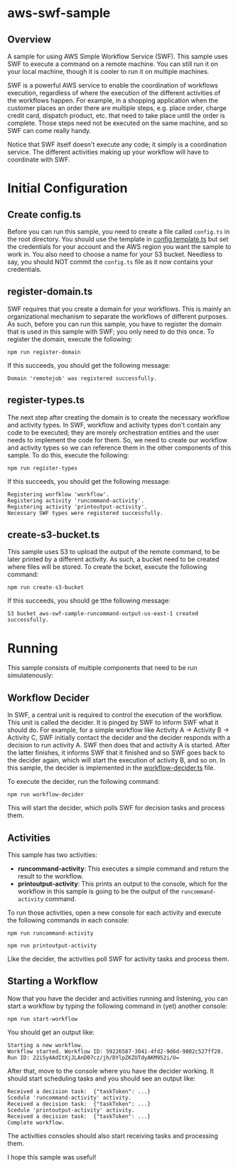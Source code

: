# aws-swf-sample

## Overview

A sample for using AWS Simple Workflow Service (SWF). This sample uses SWF to
execute a command on a remote machine. You can still run it on your local
machine, though it is cooler to run it on multiple machines.

SWF is a powerful AWS service to enable the coordination of workflows execution,
regardless of where the execution of the different activities of the workflows
happen. For example, in a shopping application when the customer places an
order there are multiple steps, e.g. place order, charge credit card, dispatch
product, etc. that need to take place until the order is complete. Those steps
need not be executed on the same machine, and so SWF can come really handy.

Notice that SWF itself doesn't execute any code; it simply is a coordination
service. The different activities making up your workflow will have to
coordinate with SWF.

# Initial Configuration

## Create config.ts

Before you can run this sample, you need to create a file called `config.ts` in
the root directory. You should use the template in
[config.template.ts](config.template.ts) but set the credentials for your account
and the AWS region you want the sample to work in. You also need to choose a name for your S3 bucket. Needless to say, you should
NOT commit the `config.ts` file as it now contains your credentials.

## register-domain.ts

SWF requires that you create a domain for your workflows. This is mainly an
organizational mechanism to separate the workflows of different purposes. As
such, before you can run this sample, you have to register the domain that
is used in this sample with SWF; you only need to do this once. To register
the domain, execute the following:

```
npm run register-domain
```

If this succeeds, you should get the following message:

```
Domain 'remotejob' was registered successfully.
```

## register-types.ts

The next step after creating the domain is to create the necessary workflow
and activity types. In SWF, workflow and activity types don't contain any
code to be executed; they are morely orchestration entities and the user
needs to implement the code for them. So, we need to create our workflow
and activity types so we can reference them in the other components of
this sample. To do this, execute the following:

```
npm run register-types
```

If this succeeds, you should get the following message:

```
Registering worfklow 'workflow'.
Registering activity 'runcommand-activity'.
Registering activity 'printoutput-activity'.
Necessary SWF types were registered successfully.
```

## create-s3-bucket.ts

This sample uses S3 to upload the output of the remote command, to be later
printed by a different activity. As such, a bucket need to be created where
files will be stored. To create the bcket, execute the following command:

```
npm run create-s3-bucket
```

If this succeeds, you should ge tthe following message:

```
S3 bucket aws-swf-sample-runcommand-output-us-east-1 created successfully.
```

# Running

This sample consists of multiple components that need to be run simulatenously:

## Workflow Decider

In SWF, a central unit is required to control the execution of the workflow.
This unit is called the decider. It is pinged by SWF to inform SWF what it
should do. For example, for a simple workflow like
Activity A -> Activity B -> Activity C, SWF initially contact the decider
and the decider responds with a decision to run activity A. SWF then does that
and activity A is started. After the latter finishes, it informs SWF that
it finished and so SWF goes back to the decider again, which will start the
execution of activity B, and so on. In this sample, the decider is implemented
in the [workflow-decider.ts](workflow-decider.ts) file.

To execute the decider, run the following command:

```
npm run workflow-decider
```

This will start the decider, which polls SWF for decision tasks and process
them.

## Activities

This sample has two activities:

- **runcommand-activity**: This executes a simple command and return the result to the workflow.
- **printoutput-activity**: This prints an output to the console, which for the workflow in this sample is going to be the output of the `runcommand-activity` command.

To run those activities, open a new console for each activity and execute the following
commands in each console:

```
npm run runcommand-activity
```

```
npm run printoutput-activity
```

Like the decider, the activities poll SWF for activity tasks and process them.

## Starting a Workflow

Now that you have the decider and activities running and listening, you can start a workflow
by typing the following command in (yet) another console:

```
npm run start-workflow
```

You should get an output like:

```
Starting a new workflow.
Workflow started. Workflow ID: 59226587-3041-4fd2-9d6d-9802c527ff20. Run ID: 22iSy4AdItXjJLAnD07cz/jh/DYlpZKZUTdyAKM952i/U=
```

After that, move to the console where you have the decider working. It should
start scheduling tasks and you should see an output like:

```
Received a decision task:  {"taskToken": ...}
Scedule 'runcommand-activity' activity.
Received a decision task:  {"taskToken": ...}
Scedule 'printoutput-activity' activity.
Received a decision task:  {"taskToken": ...}
Complete workflow.
```

The activities consoles should also start receiving tasks and processing them.

I hope this sample was useful!
